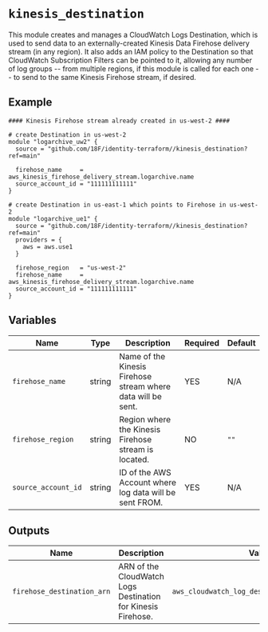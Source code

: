 # `kinesis_destination`

This module creates and manages a CloudWatch Logs Destination, which is used to send data to an externally-created Kinesis Data Firehose delivery stream (in any region). It also adds an IAM policy to the Destination so that CloudWatch Subscription Filters can be pointed to it, allowing any number of log groups -- from multiple regions, if this module is called for each one -- to send to the same Kinesis Firehose stream, if desired.

## Example

```hcl
#### Kinesis Firehose stream already created in us-west-2 ####

# create Destination in us-west-2
module "logarchive_uw2" {
  source = "github.com/18F/identity-terraform//kinesis_destination?ref=main"

  firehose_name     = aws_kinesis_firehose_delivery_stream.logarchive.name
  source_account_id = "111111111111"
}

# create Destination in us-east-1 which points to Firehose in us-west-2
module "logarchive_ue1" {
  source = "github.com/18F/identity-terraform//kinesis_destination?ref=main"
  providers = {
    aws = aws.use1
  }

  firehose_region   = "us-west-2"
  firehose_name     = aws_kinesis_firehose_delivery_stream.logarchive.name
  source_account_id = "111111111111"
}
```

## Variables

| Name                | Type   | Description                                                  | Required | Default |
| ---------------     | ------ | ------------------------------------------------------------ | -------- | ------- |
| `firehose_name`     | string | Name of the Kinesis Firehose stream where data will be sent. | YES      | N/A     |
| `firehose_region`   | string | Region where the Kinesis Firehose stream is located.         | NO       | `""`    |
| `source_account_id` | string | ID of the AWS Account where log data will be sent FROM.      | YES      | N/A     |

## Outputs

| Name                       | Description                                                  | Value                                         |
| -----                      | -----                                                        | -----                                         |
| `firehose_destination_arn` | ARN of the CloudWatch Logs Destination for Kinesis Firehose. | `aws_cloudwatch_log_destination.firehose.arn` |